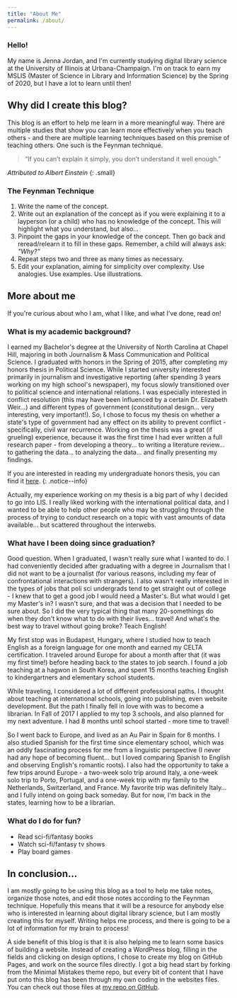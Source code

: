 ```yaml
---
title: "About Me"
permalink: /about/
---
```


### Hello!

My name is Jenna Jordan, and I'm currently studying digital library science at the University of Illinois at Urbana-Champaign. I'm on track to earn my MSLIS (Master of Science in Library and Information Science) by the Spring of 2020, but I have a lot to learn until then!

## Why did I create this blog?

This blog is an effort to help me learn in a more meaningful way. There are multiple studies that show you can learn more effectively when you teach others - and there are multiple learning techniques based on this premise of teaching others. One such is the Feynman technique.

> “If you can’t explain it simply, you don’t understand it well enough.”

<cite> Attributed to Albert Einstein </cite>
{: .small}

### The Feynman Technique

  1. Write the name of the concept.
  2. Write out an explanation of the concept as if you were explaining it to a layperson (or a child) who has no knowledge of the concept. This will highlight what you understand, but also...
  3. Pinpoint the gaps in your knowledge of the concept. Then go back and reread/relearn it to fill in these gaps. Remember, a child will always ask: _"Why?"_
  4. Repeat steps two and three as many times as necessary.
  5. Edit your explanation, aiming for simplicity over complexity. Use analogies. Use examples. Use illustrations.

## More about me

If you're curious about who I am, what I like, and what I've done, read on!

### What is my academic background?

I earned my Bachelor's degree at the University of North Carolina at Chapel Hill, majoring in both Journalism & Mass Communication and Political Science. I graduated with honors in the Spring of 2015, after completing my honors thesis in Political Science. While I started university interested primarily in journalism and investigative reporting (after spending 3 years working on my high school's newspaper), my focus slowly transitioned over to political science and international relations. I was especially interested in conflict resolution (this may have been influenced by a certain Dr. Elizabeth Weir...) and different types of government (constitutional design... very interesting, very important!). So, I chose to focus my thesis on whether a state's type of government had any effect on its ability to prevent conflict - specifically, civil war recurrence. Working on the thesis was a great (if grueling) experience, because it was the first time I had ever written a full research paper - from developing a theory... to writing a literature review... to gathering the data... to analyzing the data... and finally presenting my findings.

If you are interested in reading my undergraduate honors thesis, you can find it [here](#).
{: .notice--info}

Actually, my experience working on my thesis is a big part of why I decided to go into LIS. I really liked working with the international political data, and I wanted to be able to help other people who may be struggling through the process of trying to conduct research on a topic with vast amounts of data available... but scattered throughout the interwebs.

### What have I been doing since graduation?

Good question. When I graduated, I wasn't really sure what I wanted to do. I had conveniently decided after graduating with a degree in Journalism that I did not want to be a journalist (for various reasons, including my fear of confrontational interactions with strangers). I also wasn't really interested in the types of jobs that poli sci undergrads tend to get straight out of college - I knew that to get a good job I would need a Master's. But what would I get my Master's in? I wasn't sure, and that was a decision that I needed to be sure about. So I did the very typical thing that many 20-somethings do when they don't know what to do with their lives... travel! And what's the best way to travel without going broke? Teach English!

My first stop was in Budapest, Hungary, where I studied how to teach English as a foreign language for one month and earned my CELTA certification. I traveled around Europe for about a month after that (it was my first time!) before heading back to the states to job search. I found a job teaching at a hagwon in South Korea, and spent 15 months teaching English to kindergartners and elementary school students.

While traveling, I considered a lot of different professional paths. I thought about teaching at international schools, going into publishing, even website development. But the path I finally fell in love with was to become a librarian. In Fall of 2017 I applied to my top 3 schools, and also planned for my next adventure. I had 8 months until school started - more time to travel!

So I went back to Europe, and lived as an Au Pair in Spain for 6 months. I also studied Spanish for the first time since elementary school, which was an oddly fascinating process for me from a linguistic perspective (I never had any hope of becoming fluent... but I loved comparing Spanish to English and observing English's romantic roots). I also had the opportunity to take a few trips around Europe - a two-week solo trip around Italy, a one-week solo trip to Porto, Portugal, and a one-week trip with my family to the Netherlands, Switzerland, and France. My favorite trip was definitely Italy... and I fully intend on going back someday. But for now, I'm back in the states, learning how to be a librarian.

### What do I do for fun?

  * Read sci-fi/fantasy books
  * Watch sci-fi/fantasy tv shows
  * Play board games

## In conclusion...

I am mostly going to be using this blog as a tool to help me take notes, organize those notes, and edit those notes according to the Feynman technique. Hopefully this means that it will be a resource for anybody else who is interested in learning about digital library science, but I am mostly creating this for myself. Writing helps me process, and there is going to be a lot of information for my brain to process!

A side benefit of this blog is that it is also helping me to learn some basics of building a website. Instead of creating a WordPress blog, filling in the fields and clicking on design options, I chose to create my blog on GitHub Pages, and work on the source files directly. I got a big head start by forking from the Minimal Mistakes theme repo, but every bit of content that I have put onto this blog has been through my own coding in the websites files. You can check out those files at [my repo on GitHub](https://github.com/jenna-jordan/jenna-jordan.github.io).
